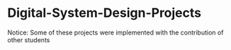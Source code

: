 # Digital-System-Design-Projects
Notice: Some of these projects were implemented with the contribution of other students
